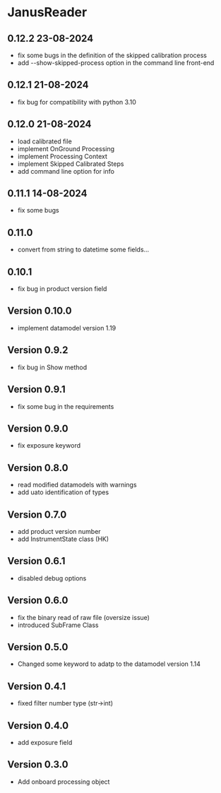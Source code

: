 # JanusReader

## 0.12.2 23-08-2024

- fix some bugs in the definition of the skipped calibration process
- add --show-skipped-process option in the command line front-end

## 0.12.1 21-08-2024

- fix bug for compatibility with python 3.10

## 0.12.0 21-08-2024

- load calibrated file
- implement OnGround Processing
- implement Processing Context
- implement Skipped Calibrated Steps
- add command line option for info

## 0.11.1 14-08-2024

- fix some bugs

## 0.11.0

- convert from string to datetime some fields...

## 0.10.1

- fix bug in product version field

## Version 0.10.0

- implement datamodel version 1.19

## Version 0.9.2

- fix bug in Show method

## Version 0.9.1

- fix some bug in the requirements
 
## Version 0.9.0

- fix exposure keyword

## Version 0.8.0

- read modified datamodels with warnings
- add uato identification of types

## Version 0.7.0

- add product version number 
- add InstrumentState class (HK)

## Version 0.6.1

- disabled debug options

## Version 0.6.0

- fix the binary read of raw file (oversize issue)
- introduced SubFrame Class

## Version 0.5.0

- Changed some keyword to adatp to the datamodel version 1.14

## Version 0.4.1

- fixed filter number type (str->int)

## Version 0.4.0

- add exposure field

## Version 0.3.0

- Add onboard processing object

